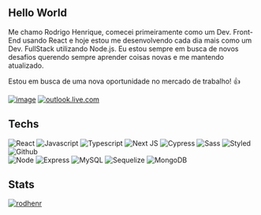 ## Hello World

Me chamo Rodrigo Henrique, comecei primeiramente como um Dev. Front-End usando React e hoje estou me desenvolvendo cada dia mais como um Dev. FullStack utilizando Node.js. Eu estou sempre em busca de novos desafios querendo sempre aprender coisas novas e me mantendo atualizado. 

Estou em busca de uma nova oportunidade no mercado de trabalho! :+1:

<a href="https://www.linkedin.com/in/rodrigo-henrique/">![image](https://img.shields.io/badge/LinkedIn-0077B5?style=for-the-badge&logo=linkedin&logoColor=white)</a>
<a href="mailto:rodhenrc@outlook.com">![outlook.live.com](https://img.shields.io/badge/Microsoft_Outlook-0078D4?style=for-the-badge&logo=microsoft-outlook&logoColor=white)</a>

## Techs
![React](https://img.shields.io/badge/React-20232A?style=for-the-badge&logo=react&logoColor=61DAFB)
![Javascript](https://img.shields.io/badge/JavaScript-F7DF1E?style=for-the-badge&logo=javascript&logoColor=black)
![Typescript](https://img.shields.io/badge/TypeScript-007ACC?style=for-the-badge&logo=typescript&logoColor=white)
![Next JS](https://img.shields.io/badge/Next-black?style=for-the-badge&logo=next.js&logoColor=white)
![Cypress](https://img.shields.io/badge/-cypress-%23E5E5E5?style=for-the-badge&logo=cypress&logoColor=058a5e)
![Sass](https://img.shields.io/badge/Sass-CC6699?style=for-the-badge&logo=sass&logoColor=white)
![Styled](https://img.shields.io/badge/styled--components-DB7093?style=for-the-badge&logo=styled-components&logoColor=white)
![Github](https://img.shields.io/badge/GitHub-100000?style=for-the-badge&logo=github&logoColor=white)  
![Node](https://img.shields.io/badge/Node.js-43853D?style=for-the-badge&logo=node.js&logoColor=white)
![Express](https://img.shields.io/badge/Express.js-404D59?style=for-the-badge)
![MySQL](https://img.shields.io/badge/MySQL-00000F?style=for-the-badge&logo=mysql&logoColor=white)
![Sequelize](https://img.shields.io/badge/Sequelize-52B0E7?style=for-the-badge&logo=Sequelize&logoColor=white)
![MongoDB](https://img.shields.io/badge/MongoDB-4EA94B?style=for-the-badge&logo=mongodb&logoColor=white)

## Stats
[![rodhenr](https://github-readme-stats.vercel.app/api/top-langs/?username=rodhenr&hide=html&layout=compact&theme=tokyonight)](https://github.com/anuraghazra/github-readme-stats)
